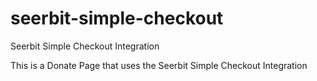 # seerbit-simple-checkout
Seerbit Simple Checkout Integration

This is a Donate Page that uses the Seerbit Simple Checkout Integration
